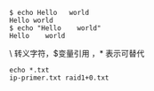 ```
$ echo Hello   world
Hello world
$ echo "Hello    world"
Hello    world
```
\ 转义字符，$变量引用 ，* 表示可替代
```
echo *.txt
ip-primer.txt raid1+0.txt
```